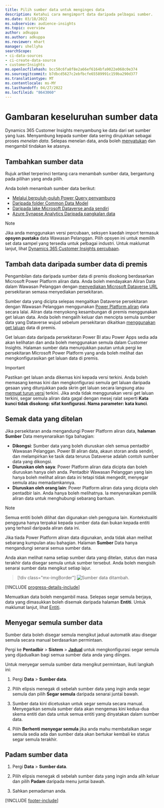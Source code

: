 ```yaml
---
title: Pilih sumber data untuk menginges data
description: Ketahui cara mengimport data daripada pelbagai sumber.
ms.date: 03/18/2022
ms.subservice: audience-insights
ms.topic: overview
author: adkuppa
ms.author: adkuppa
ms.reviewer: mhart
manager: shellyha
searchScope:
- ci-data-sources
- ci-create-data-source
- customerInsights
ms.openlocfilehash: bcc50c6fa8f8e2a66ef6164bfa9022e068c0e374
ms.sourcegitcommit: b7dbcd5627c2ebfbcfe65589991c159ba290d377
ms.translationtype: MT
ms.contentlocale: ms-MY
ms.lasthandoff: 04/27/2022
ms.locfileid: "8643060"
---
```

# <a name="data-sources-overview"></a>Gambaran keseluruhan sumber data



Dynamics 365 Customer Insights menyambung ke data dari set sumber yang luas. Menyambung kepada sumber data sering dirujukkan sebagai proses *menelan data*. Selepas menelan data, anda boleh [menyatukan](data-unification.md) dan mengambil tindakan ke atasnya.

## <a name="add-a-data-source"></a>Tambahkan sumber data

Rujuk artikel terperinci tentang cara menambah sumber data, bergantung pada pilihan yang anda pilih.

Anda boleh menambah sumber data berikut:

- [Melalui berpuluh-puluh Power Query penyambung](connect-power-query.md)
- [Daripada folder Common Data Model](connect-common-data-model.md)
- [Daripada lake Microsoft Dataverse anda sendiri](connect-dataverse-managed-lake.md)
- [Azure Synapse Analytics Daripada pangkalan data](connect-synapse.md)

> [!NOTE]
> Jika anda menggunakan versi percubaan, seksyen kaedah import termasuk **opsyen pustaka** data Wawasan Pelanggan. Pilih opsyen ini untuk memilih set data sampel yang tersedia untuk pelbagai industri. Untuk maklumat lanjut, lihat [Dynamics 365 Customer Insights percubaan](trial-signup.md).

## <a name="add-data-from-on-premises-data-sources"></a>Tambah data daripada sumber data di premis

Pengambilan data daripada sumber data di premis disokong berdasarkan Microsoft Power Platform aliran data. Anda boleh mendayakan Aliran Data dalam Wawasan Pelanggan dengan [menyediakan Microsoft Dataverse URL](create-environment.md) persekitaran semasa menyediakan persekitaran.

Sumber data yang dicipta selepas mengaitkan Dataverse persekitaran dengan Wawasan Pelanggan menggunakan [Power Platform aliran](/power-query/dataflows/overview-dataflows-across-power-platform-dynamics-365) data secara lalai. Aliran data menyokong kesambungan di premis menggunakan get laluan data. Anda boleh mengalih keluar dan mencipta semula sumber data yang Dataverse wujud sebelum persekitaran dikaitkan [menggunakan get laluan](/data-integration/gateway/service-gateway-app) data di premis.

Get laluan data daripada persekitaran Power BI atau Power Apps sedia ada akan kelihatan dan anda boleh menggunakan semula dalam Customer Insights. Halaman sumber data menunjukkan pautan untuk pergi ke persekitaran Microsoft Power Platform yang anda boleh melihat dan mengkonfigurasikan get laluan data di premis.

> [!IMPORTANT]
> Pastikan get laluan anda dikemas kini kepada versi terkini. Anda boleh memasang kemas kini dan mengkonfigurasi semula get laluan daripada gesaan yang ditunjukkan pada skrin get laluan secara langsung atau [memuat turun versi](https://powerapps.microsoft.com/downloads/) terkini. Jika anda tidak menggunakan versi get laluan terkini, segar semula aliran data gagal dengan mesej ralat seperti **Kata kunci tidak disokong: sifat konfigurasi. Nama parameter: kata kunci**.

## <a name="review-ingested-data"></a>Semak data yang ditelan
Jika persekitaran anda mengandungi Power Platform aliran data, **halaman Sumber** Data menyenaraikan tiga bahagian: 
- **Dikongsi**: Sumber data yang boleh diuruskan oleh semua pentadbir Wawasan Pelanggan. Power BI aliran data, akaun storan anda sendiri, dan melampirkan ke tasik data terurus Dataverse adalah contoh sumber data yang dikongsi.
- **Diuruskan oleh saya**: Power Platform aliran data dicipta dan boleh diuruskan hanya oleh anda. Pentadbir Wawasan Pelanggan yang lain hanya boleh melihat aliran data ini tetapi tidak mengedit, menyegar semula atau memadamkannya.
- **Diuruskan oleh orang lain**: Power Platform aliran data yang dicipta oleh pentadbir lain. Anda hanya boleh melihatnya. Ia menyenaraikan pemilik aliran data untuk menghubungi sebarang bantuan.
> [!NOTE]
> Semua entiti boleh dilihat dan digunakan oleh pengguna lain. Kontekstualiti pengguna hanya terpakai kepada sumber data dan bukan kepada entiti yang terhasil daripada aliran data ini.

Jika tiada Power Platform aliran data digunakan, anda tidak akan melihat sebarang kumpulan atau bahagian. Halaman **Sumber** Data hanya mengandungi senarai semua sumber data.

Anda akan melihat nama setiap sumber data yang ditelan, status dan masa terakhir data disegar semula untuk sumber tersebut. Anda boleh mengisih senarai sumber data mengikut setiap lajur.

> [!div class="mx-imgBorder"]
> ![Sumber data ditambah.](media/configure-data-datasource-added.png "Sumber Data ditambah")

[!INCLUDE [progress-details-include](includes/progress-details-pane.md)]

Memuatkan data boleh mengambil masa. Selepas segar semula berjaya, data yang dimasukkan boleh disemak daripada halaman **Entiti**. Untuk maklumat lanjut, lihat [Entiti](entities.md).

## <a name="refresh-a-data-source"></a>Menyegar semula sumber data

Sumber data boleh disegar semula mengikut jadual automatik atau disegar semula secara manual berdasarkan permintaan. 

Pergi ke **Pentadbir** > **Sistem** > [**Jadual**](system.md#schedule-tab) untuk mengkonfigurasi segar semula yang dijadualkan bagi semua sumber data anda yang diinges.

Untuk menyegar semula sumber data mengikut permintaan, ikuti langkah ini:

1. Pergi **Data** > **Sumber data**.

2. Pilih elipsis menegak di sebelah sumber data yang ingin anda segar semula dan pilih **Segar semula** daripada senarai juntai bawah.

3. Sumber data kini dicetuskan untuk segar semula secara manual. Menyegarkan semula sumber data akan mengemas kini kedua-dua skema entiti dan data untuk semua entiti yang dinyatakan dalam sumber data.

4. Pilih **Berhenti menyegar semula** jika anda mahu membatalkan segar semula sedia ada dan sumber data akan bertukar kembali ke status segar semula terakhir.

## <a name="delete-a-data-source"></a>Padam sumber data

1. Pergi **Data** > **Sumber data**.

2. Pilih elipsis menegak di sebelah sumber data yang ingin anda alih keluar dan pilih **Padam** daripada menu juntai bawah.

3. Sahkan pemadaman anda.


[!INCLUDE [footer-include](includes/footer-banner.md)]
